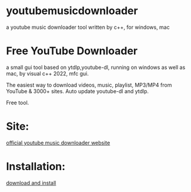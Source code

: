 # youtubemusicdownloader
a youtube music downloader tool written by c++, for windows, mac

# Free YouTube Downloader

a small gui tool based on ytdlp,youtube-dl, running on windows as well as mac, by visual c++ 2022, mfc gui.

The easiest way to download videos, music, playlist, MP3/MP4 from YouTube & 3000+ sites. Auto update youtube-dl and ytdlp.

Free tool.

# Site:
[official youtube music downloader website](https://ytmusicdownloader.us/)

# Installation:
[download and install](https://download5.ytmusicdownloader.us/php/download.php?src=online5)
